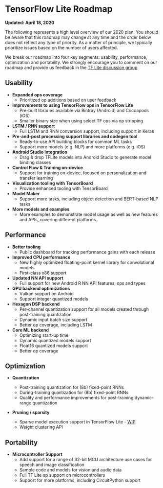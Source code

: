 # TensorFlow Lite Roadmap

**Updated: April 18, 2020**

The following represents a high level overview of our 2020 plan. You should be
aware that this roadmap may change at any time and the order below does not
reflect any type of priority. As a matter of principle, we typically prioritize
issues based on the number of users affected.

We break our roadmap into four key segments: usability, performance,
optimization and portability. We strongly encourage you to comment on our
roadmap and provide us feedback in the
[TF Lite discussion group](https://groups.google.com/a/tensorflow.org/g/tflite).

## Usability

*   **Expanded ops coverage**
    *   Prioritized op additions based on user feedback
*   **Improvements to using TensorFlow ops in TensorFlow Lite**
    *   Pre-built libraries available via Bintray (Android) and Cocoapods (iOS)
    *   Smaller binary size when using select TF ops via op stripping
*   **LSTM / RNN support**
    *   Full LSTM and RNN conversion support, including support in Keras
*   **Pre-and-post processing support libraries and codegen tool**
    *   Ready-to-use API building blocks for common ML tasks
    *   Support more models (e.g. NLP) and more platforms (e.g. iOS)
*   **Android Studio Integration**
    *   Drag & drop TFLite models into Android Studio to generate model binding
        classes
*   **Control Flow & Training on-device**
    *   Support for training on-device, focused on personalization and transfer
        learning
*   **Visualization tooling with TensorBoard**
    *   Provide enhanced tooling with TensorBoard
*   **Model Maker**
    *   Support more tasks, including object detection and BERT-based NLP tasks
*   **More models and examples**
    *   More examples to demonstrate model usage as well as new features and
        APIs, covering different platforms.

## Performance

*   **Better tooling**
    *   Public dashboard for tracking performance gains with each release
*   **Improved CPU performance**
    *   New highly optimized floating-point kernel library for convolutional
        models
    *   First-class x86 support
*   **Updated NN API support**
    *   Full support for new Android R NN API features, ops and types
*   **GPU backend optimizations**
    *   Vulkan support on Android
    *   Support integer quantized models
*   **Hexagon DSP backend**
    *   Per-channel quantization support for all models created through
        post-training quantization
    *   Dynamic input batch size support
    *   Better op coverage, including LSTM
*   **Core ML backend**
    *   Optimizing start-up time
    *   Dynamic quantized models support
    *   Float16 quantized models support
    *   Better op coverage

## Optimization

*   **Quantization**

    *   Post-training quantization for (8b) fixed-point RNNs
    *   During-training quantization for (8b) fixed-point RNNs
    *   Quality and performance improvements for post-training dynamic-range
        quantization

*   **Pruning / sparsity**

    *   Sparse model execution support in TensorFlow Lite -
        [WIP](https://github.com/tensorflow/model-optimization/issues/173)
    *   Weight clustering API

## Portability

*   **Microcontroller Support**
    *   Add support for a range of 32-bit MCU architecture use cases for speech
        and image classification
    *   Sample code and models for vision and audio data
    *   Full TF Lite op support on microcontrollers
    *   Support for more platforms, including CircuitPython support

